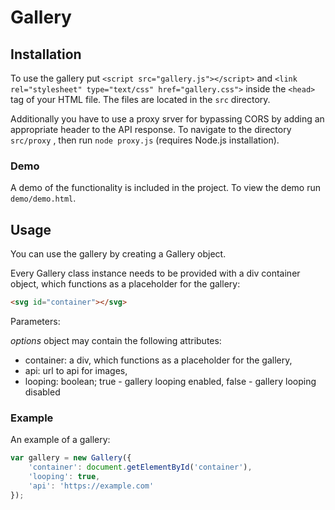 # Gallery

## Installation
To use the gallery put ```<script src="gallery.js"></script>``` and  ```<link rel="stylesheet" type="text/css" href="gallery.css">``` inside the ```<head>``` tag of your HTML file. The files are located in the ```src``` directory.

Additionally you have to use a proxy srver for bypassing CORS by adding an appropriate header to the API response. To navigate to the directory ```src/proxy``` , then run ```node proxy.js``` (requires Node.js installation).

### Demo
A demo of the functionality is included in the project. To view the demo run ```demo/demo.html```.

## Usage
You can use the gallery by creating a Gallery object.

Every Gallery class instance needs to be provided with a div container object, which functions as a placeholder for the gallery:
```html
<svg id="container"></svg>
```

Parameters:

<a name="options">_options_</a> object may contain the following attributes:
  * container: a div, which functions as a placeholder for the gallery,
  * api: url to api for images,
  * looping: boolean; true - gallery looping enabled, false - gallery looping disabled

### Example

An example of a gallery:

```javascript
var gallery = new Gallery({
    'container': document.getElementById('container'),
    'looping': true,
    'api': 'https://example.com'
});
```


